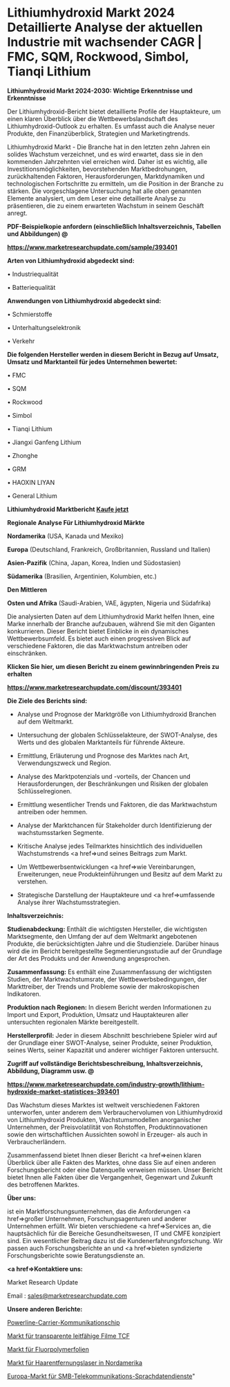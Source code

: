 # Lithiumhydroxid Markt 2024 Detaillierte Analyse der aktuellen Industrie mit wachsender CAGR | FMC, SQM, Rockwood, Simbol, Tianqi Lithium

<strong>Lithiumhydroxid Markt 2024-2030: Wichtige Erkenntnisse und Erkenntnisse</strong>

Der Lithiumhydroxid-Bericht bietet detaillierte Profile der Hauptakteure, um einen klaren Überblick über die Wettbewerbslandschaft des Lithiumhydroxid-Outlook zu erhalten. Es umfasst auch die Analyse neuer Produkte, den Finanzüberblick, Strategien und Marketingtrends.

Lithiumhydroxid Markt - Die Branche hat in den letzten zehn Jahren ein solides Wachstum verzeichnet, und es wird erwartet, dass sie in den kommenden Jahrzehnten viel erreichen wird. Daher ist es wichtig, alle Investitionsmöglichkeiten, bevorstehenden Marktbedrohungen, zurückhaltenden Faktoren, Herausforderungen, Marktdynamiken und technologischen Fortschritte zu ermitteln, um die Position in der Branche zu stärken. Die vorgeschlagene Untersuchung hat alle oben genannten Elemente analysiert, um dem Leser eine detaillierte Analyse zu präsentieren, die zu einem erwarteten Wachstum in seinem Geschäft anregt.



<strong><b>PDF-Beispielkopie anfordern (einschließlich Inhaltsverzeichnis, Tabellen und Abbildungen) @ </b></strong>

<strong><a href=https://www.marketresearchupdate.com/sample/393401>

<strong>https://www.marketresearchupdate.com/sample/393401</u></a></strong></strong>



<strong>Arten von Lithiumhydroxid abgedeckt sind:</strong>

• Industriequalität

• Batteriequalität



<strong>Anwendungen von Lithiumhydroxid abgedeckt sind:</strong>

• Schmierstoffe

• Unterhaltungselektronik

• Verkehr



<strong>Die folgenden Hersteller werden in diesem Bericht in Bezug auf Umsatz, Umsatz und Marktanteil für jedes Unternehmen bewertet:</strong>

• FMC

• SQM

• Rockwood

• Simbol

• Tianqi Lithium

• Jiangxi Ganfeng Lithium

• Zhonghe

• GRM

• HAOXIN LIYAN

• General Lithium



<strong>Lithiumhydroxid Marktbericht <a href=https://www.marketresearchupdate.com/buynow/393401>Kaufe jetzt</a></strong>



<strong>Regionale Analyse Für Lithiumhydroxid Märkte</strong>



<strong>Nordamerika</strong> (USA, Kanada und Mexiko)



<strong>Europa</strong> (Deutschland, Frankreich, Großbritannien, Russland und Italien)



<strong>Asien-Pazifik</strong> (China, Japan, Korea, Indien und Südostasien)



<strong>Südamerika</strong> (Brasilien, Argentinien, Kolumbien, etc.)



<strong>Den Mittleren</strong> 

<strong>Osten und Afrika</strong> (Saudi-Arabien, VAE, ägypten, Nigeria und Südafrika)

Die analysierten Daten auf dem Lithiumhydroxid Markt helfen Ihnen, eine Marke innerhalb der Branche aufzubauen, während Sie mit den Giganten konkurrieren. Dieser Bericht bietet Einblicke in ein dynamisches Wettbewerbsumfeld. Es bietet auch einen progressiven Blick auf verschiedene Faktoren, die das Marktwachstum antreiben oder einschränken.



<strong>Klicken Sie hier, um diesen Bericht zu einem gewinnbringenden Preis zu erhalten
</strong>

<strong><a href=https://www.marketresearchupdate.com/discount/393401>https://www.marketresearchupdate.com/discount/393401</b></u></strong></a>



<strong>Die Ziele des Berichts sind:</strong>

- Analyse und Prognose der Marktgröße von Lithiumhydroxid Branchen auf dem Weltmarkt.

- Untersuchung der globalen Schlüsselakteure, der SWOT-Analyse, des Werts und des globalen Marktanteils für führende Akteure.

- Ermittlung, Erläuterung und Prognose des Marktes nach Art, Verwendungszweck und Region.

- Analyse des Marktpotenzials und -vorteils, der Chancen und Herausforderungen, der Beschränkungen und Risiken der globalen Schlüsselregionen.

- Ermittlung wesentlicher Trends und Faktoren, die das Marktwachstum antreiben oder hemmen.

- Analyse der Marktchancen für Stakeholder durch Identifizierung der wachstumsstarken Segmente.

- Kritische Analyse jedes Teilmarktes hinsichtlich des individuellen Wachstumstrends <a href=>und</a> seines Beitrags zum Markt.

- Um Wettbewerbsentwicklungen <a href=>wie</a> Vereinbarungen, Erweiterungen, neue Produkteinführungen und Besitz auf dem Markt zu verstehen.

- Strategische Darstellung der Hauptakteure und <a href=>umfas</a>sende Analyse ihrer Wachstumsstrategien.



<strong>Inhaltsverzeichnis:</strong>



<strong>Studienabdeckung:</strong> Enthält die wichtigsten Hersteller, die wichtigsten Marktsegmente, den Umfang der auf dem Weltmarkt angebotenen Produkte, die berücksichtigten Jahre und die Studienziele. Darüber hinaus wird die im Bericht bereitgestellte Segmentierungsstudie auf der Grundlage der Art des Produkts und der Anwendung angesprochen.



<strong>Zusammenfassung:</strong> Es enthält eine Zusammenfassung der wichtigsten Studien, der Marktwachstumsrate, der Wettbewerbsbedingungen, der Markttreiber, der Trends und Probleme sowie der makroskopischen Indikatoren.



<strong>Produktion nach Regionen:</strong> In diesem Bericht werden Informationen zu Import und Export, Produktion, Umsatz und Hauptakteuren aller untersuchten regionalen Märkte bereitgestellt.



<strong>Herstellerprofil:</strong> Jeder in diesem Abschnitt beschriebene Spieler wird auf der Grundlage einer SWOT-Analyse, seiner Produkte, seiner Produktion, seines Werts, seiner Kapazität und anderer wichtiger Faktoren untersucht.



<strong><b>Zugriff auf vollständige Berichtsbeschreibung, Inhaltsverzeichnis, Abbildung, Diagramm usw. @ </b></strong>

<strong><a href=https://www.marketresearchupdate.com/industry-growth/lithium-hydroxide-market-statistices-393401>https://www.marketresearchupdate.com/industry-growth/lithium-hydroxide-market-statistices-393401</a></strong>

Das Wachstum dieses Marktes ist weltweit verschiedenen Faktoren unterworfen, unter anderem dem Verbrauchervolumen von Lithiumhydroxid von Lithiumhydroxid Produkten, Wachstumsmodellen anorganischer Unternehmen, der Preisvolatilität von Rohstoffen, Produktinnovationen sowie den wirtschaftlichen Aussichten sowohl in Erzeuger- als auch in Verbraucherländern.

Zusammenfassend bietet Ihnen dieser Bericht <a href=>einen</a> klaren Überblick über alle Fakten des Marktes, ohne dass Sie auf einen anderen Forschungsbericht oder eine Datenquelle verweisen müssen. Unser Bericht bietet Ihnen alle Fakten über die Vergangenheit, Gegenwart und Zukunft des betroffenen Marktes.



<strong>Über uns:</strong>

 ist ein Marktforschungsunternehmen, das die Anforderungen <a href=>großer</a> Unternehmen, Forschungsagenturen und anderer Unternehmen erfüllt. Wir bieten verschiedene <a href=>Services</a> an, die hauptsächlich für die Bereiche Gesundheitswesen, IT und CMFE konzipiert sind. Ein wesentlicher Beitrag dazu ist die Kundenerfahrungsforschung. Wir passen auch Forschungsberichte an und <a href=>bieten</a> syndizierte Forschungsberichte sowie Beratungsdienste an.



<strong><a href=>Kontaktiere uns:</a></strong>

Market Research Update

Email : sales@marketresearchupdate.com



<strong>Unsere anderen Berichte:</strong>

<a href=https://www.linkedin.com/pulse/power-line-carrier-communication-chip>Powerline-Carrier-Kommunikationschip</a>

<a href=https://www.linkedin.com/pulse/transparent-conducting-film-tcf-market>Markt für transparente leitfähige Filme TCF</a>

<a href=https://www.linkedin.com/pulse/fluoro-polymer-film-market-analysis-segment-region>Markt für Fluorpolymerfolien</a>

<a href=https://www.linkedin.com/pulse/north-america-hair-removal-lasers-market-2023>Markt für Haarentfernungslaser in Nordamerika</a>

<a href=https://www.linkedin.com/pulse/europe-smb-telecom-voice-data-services-market>Europa-Markt für SMB-Telekommunikations-Sprachdatendienste</a>"
